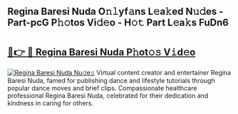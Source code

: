 ## Regina Baresi Nuda O𝚗𝚕yf𝚊ns L𝚎a𝚔ed N𝚞𝚍es - Part-pcG P𝚑𝚘tos Vi𝚍𝚎o - H𝚘𝚝 Part L𝚎a𝚔s FuDn6

# <h2><a href="http://kf6boo.oniu.top/?m=Regina+Baresi+Nuda">🔗👉 🔴 Regina Baresi Nuda P𝚑ot𝚘𝚜 V𝚒d𝚎o</a></h2>

[![Regina Baresi Nuda Nu𝚍e𝚜](https://i.imgur.com/0qMVB7G.gif)](http://kf6boo.oniu.top/?m=Regina+Baresi+Nuda)
Virtual content creator and entertainer Regina Baresi Nuda, famed for publishing dance and lifestyle tutorials through popular dance moves and brief clips. Compassionate healthcare professional Regina Baresi Nuda, celebrated for their dedication and kindness in caring for others.  

